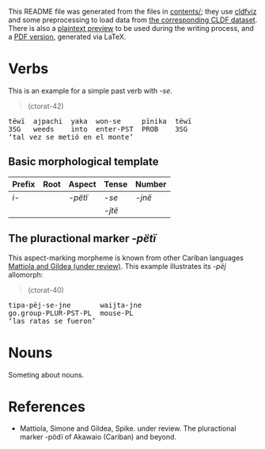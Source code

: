 This README file was generated from the files in [contents/](contents); they use [cldfviz](https://github.com/cldf/cldfviz/) and some preprocessing to load data from [the corresponding CLDF dataset](https://github.com/fmatter/yaw_cldf).
There is also a [plaintext preview](preview.md) to be used during the writing process, and a [PDF version](latex_version/main.pdf), generated via LaTeX.

# Verbs <a name="sec:verbs"></a> 

This is an example for a simple past verb with _-se_.


> (ctorat-42) 
<pre>
tëwï  ajpachi  yaka  won-se     pïnika  tëwï  
3SG   weeds    into  enter-PST  PROB    3SG  
‘tal vez se metió en el monte’</pre>


## Basic morphological template

| Prefix   | Root   | Aspect     | Tense        | Number      |
|:---------|:-------|:-----------|:-------------|:------------|
| _i-_ |        | _-pëtï_ | _-se_  | _-jnë_ |
|          |        |            | _-jtë_ |             |

## The pluractional marker _-pëtï_
This aspect-marking morpheme is known from other Cariban languages [Mattiola and Gildea (under review)](#source-mattiola2020pluractional).
This example illustrates its _-pëj_ allomorph:


> (ctorat-40) 
<pre>
tipa-pëj-se-jne       waijta-jne  
go.group-PLUR-PST-PL  mouse-PL  
‘las ratas se fueron’</pre>
 



# Nouns

Someting about nouns.
# References
- <a id="source-mattiola2020pluractional"> </a>Mattiola, Simone and Gildea, Spike. under review. The pluractional marker -pödï of Akawaio (Cariban) and beyond.
